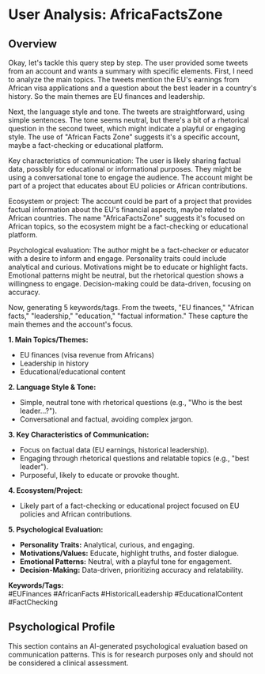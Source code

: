 # User Analysis: AfricaFactsZone

## Overview

<think>
Okay, let's tackle this query step by step. The user provided some tweets from an account and wants a summary with specific elements. First, I need to analyze the main topics. The tweets mention the EU's earnings from African visa applications and a question about the best leader in a country's history. So the main themes are EU finances and leadership.

Next, the language style and tone. The tweets are straightforward, using simple sentences. The tone seems neutral, but there's a bit of a rhetorical question in the second tweet, which might indicate a playful or engaging style. The use of "African Facts Zone" suggests it's a specific account, maybe a fact-checking or educational platform.

Key characteristics of communication: The user is likely sharing factual data, possibly for educational or informational purposes. They might be using a conversational tone to engage the audience. The account might be part of a project that educates about EU policies or African contributions.

Ecosystem or project: The account could be part of a project that provides factual information about the EU's financial aspects, maybe related to African countries. The name "AfricaFactsZone" suggests it's focused on African topics, so the ecosystem might be a fact-checking or educational platform.

Psychological evaluation: The author might be a fact-checker or educator with a desire to inform and engage. Personality traits could include analytical and curious. Motivations might be to educate or highlight facts. Emotional patterns might be neutral, but the rhetorical question shows a willingness to engage. Decision-making could be data-driven, focusing on accuracy.

Now, generating 5 keywords/tags. From the tweets, "EU finances," "African facts," "leadership," "education," "factual information." These capture the main themes and the account's focus.
</think>

**1. Main Topics/Themes:**  
- EU finances (visa revenue from Africans)  
- Leadership in history  
- Educational/educational content  

**2. Language Style & Tone:**  
- Simple, neutral tone with rhetorical questions (e.g., "Who is the best leader...?").  
- Conversational and factual, avoiding complex jargon.  

**3. Key Characteristics of Communication:**  
- Focus on factual data (EU earnings, historical leadership).  
- Engaging through rhetorical questions and relatable topics (e.g., "best leader").  
- Purposeful, likely to educate or provoke thought.  

**4. Ecosystem/Project:**  
- Likely part of a fact-checking or educational project focused on EU policies and African contributions.  

**5. Psychological Evaluation:**  
- **Personality Traits:** Analytical, curious, and engaging.  
- **Motivations/Values:** Educate, highlight truths, and foster dialogue.  
- **Emotional Patterns:** Neutral, with a playful tone for engagement.  
- **Decision-Making:** Data-driven, prioritizing accuracy and relatability.  

**Keywords/Tags:**  
#EUFinances #AfricanFacts #HistoricalLeadership #EducationalContent #FactChecking

## Psychological Profile

This section contains an AI-generated psychological evaluation based on communication patterns. This is for research purposes only and should not be considered a clinical assessment.